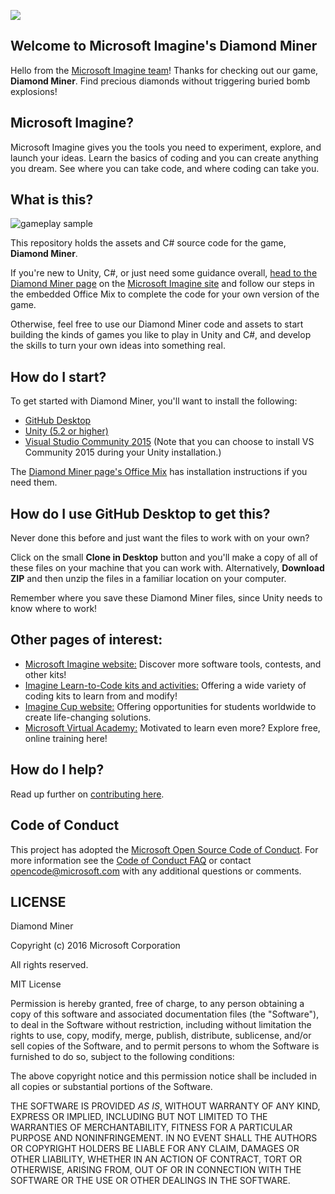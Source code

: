 ![](https://github.com/Microsoft/Imagine_diamond-miner/blob/master/Microsoft-Imagine.png)

## Welcome to Microsoft Imagine's Diamond Miner
Hello from the [Microsoft Imagine team](http://imagine.microsoft.com)! Thanks for checking out our game, **Diamond Miner**.  Find precious diamonds without triggering buried bomb explosions!

## Microsoft Imagine?
Microsoft Imagine gives you the tools you need to experiment, explore, and launch your ideas.  Learn the basics of coding and you can create anything you dream. See where you can take code, and where coding can take you.  

## What is this?
![gameplay sample](https://github.com/Microsoft/Imagine_diamond-miner/blob/master/DiamondMinerGameplay.gif)

This repository holds the assets and C# source code for the game, **Diamond Miner**. 

If you're new to Unity, C#, or just need some guidance overall, [head to the Diamond Miner page](https://msdn.microsoft.com/imagine/imagine-create021) on the [Microsoft Imagine site](http://imagine.microsoft.com) and follow our steps in the embedded Office Mix to complete the code for your own version of the game.

Otherwise, feel free to use our Diamond Miner code and assets to start building the kinds of games you like to play in Unity and C#, and develop the skills to turn your own ideas into something real.  

## How do I start?
To get started with Diamond Miner, you'll want to install the following:
* [GitHub Desktop](https://desktop.github.com/)
* [Unity (5.2 or higher)](http://unity3d.com/get-unity)
* [Visual Studio Community 2015](https://www.visualstudio.com/en-us/products/visual-studio-community-vs.aspx) (Note that you can choose to install VS Community 2015 during your Unity installation.)

The [Diamond Miner page's Office Mix](https://msdn.microsoft.com/imagine/imagine-create021) has installation instructions if you need them.

## How do I use GitHub Desktop to get this?
Never done this before and just want the files to work with on your own? 

Click on the small **Clone in Desktop** button and you'll make a copy of all of these files on your machine that you can work with.  Alternatively, **Download ZIP** and then unzip the files in a familiar location on your computer.

Remember where you save these Diamond Miner files, since Unity needs to know where to work!

## Other pages of interest:
* [Microsoft Imagine website:](http://imagine.microsoft.com) Discover more software tools, contests, and other kits!
* [Imagine Learn-to-Code kits and activities:](https://msdn.microsoft.com/imagine/imagine-create) Offering a wide variety of coding kits to learn from and modify!
* [Imagine Cup website:](https://www.imaginecup.com/) Offering opportunities for students worldwide to create life-changing solutions.
* [Microsoft Virtual Academy:](http://mva.microsoft.com) Motivated to learn even more? Explore free, online training here!

## How do I help?
Read up further on [contributing here](https://github.com/Microsoft/Imagine_diamond-miner/blob/master/CONTRIBUTING.md).

## Code of Conduct
This project has adopted the [Microsoft Open Source Code of Conduct](https://opensource.microsoft.com/codeofconduct/). For more information see the [Code of Conduct FAQ](https://opensource.microsoft.com/codeofconduct/faq/) or contact [opencode@microsoft.com](mailto:opencode@microsoft.com) with any additional questions or comments.

## LICENSE

Diamond Miner

Copyright (c) 2016 Microsoft Corporation

All rights reserved. 

MIT License

Permission is hereby granted, free of charge, to any person obtaining a copy of this software and associated documentation files (the "Software"), to deal in the Software without restriction, including without limitation the rights to use, copy, modify, merge, publish, distribute, sublicense, and/or sell copies of the Software, and to permit persons to whom the Software is furnished to do so, subject to the following conditions:

The above copyright notice and this permission notice shall be included in all copies or substantial portions of the Software.

THE SOFTWARE IS PROVIDED *AS IS*, WITHOUT WARRANTY OF ANY KIND, EXPRESS OR IMPLIED, INCLUDING BUT NOT LIMITED TO THE WARRANTIES OF MERCHANTABILITY, FITNESS FOR A PARTICULAR PURPOSE AND NONINFRINGEMENT. IN NO EVENT SHALL THE AUTHORS OR COPYRIGHT HOLDERS BE LIABLE FOR ANY CLAIM, DAMAGES OR OTHER LIABILITY, WHETHER IN AN ACTION OF CONTRACT, TORT OR OTHERWISE, ARISING FROM, OUT OF OR IN CONNECTION WITH THE SOFTWARE OR THE USE OR OTHER DEALINGS IN THE SOFTWARE.
